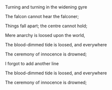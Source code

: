Turning and turning in the widening gyre

The falcon cannot hear the falconer;

Things fall apart; the centre cannot hold;

Mere anarchy is loosed upon the world,

The blood-dimmed tide is loosed, and everywhere

The ceremony of innocence is drowned;

I forgot to add another line

The blood-dimmed tide is loosed, and everywhere

The ceremony of innocence is drowned;
